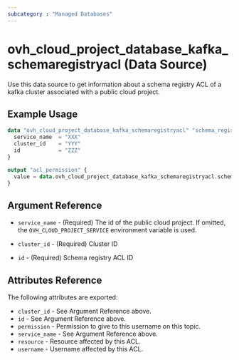 ```yaml
---
subcategory : "Managed Databases"
---
```


# ovh_cloud_project_database_kafka_schemaregistryacl (Data Source)

Use this data source to get information about a schema registry ACL of a kafka cluster associated with a public cloud project.

## Example Usage

```terraform
data "ovh_cloud_project_database_kafka_schemaregistryacl" "schema_registry_acl" {
  service_name  = "XXX"
  cluster_id    = "YYY"
  id            = "ZZZ"
}

output "acl_permission" {
  value = data.ovh_cloud_project_database_kafka_schemaregistryacl.schema_registry_acl.permission
}
```

## Argument Reference

* `service_name` - (Required) The id of the public cloud project. If omitted, the `OVH_CLOUD_PROJECT_SERVICE` environment variable is used.

* `cluster_id` - (Required) Cluster ID

* `id` - (Required) Schema registry ACL ID

## Attributes Reference

The following attributes are exported:

* `cluster_id` - See Argument Reference above.
* `id` - See Argument Reference above.
* `permission` - Permission to give to this username on this topic.
* `service_name` - See Argument Reference above.
* `resource` - Resource affected by this ACL.
* `username` - Username affected by this ACL.
